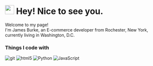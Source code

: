 <h1><img src="https://emojis.slackmojis.com/emojis/images/1531849430/4246/blob-sunglasses.gif?1531849430" width="30"/> Hey! Nice to see you.</h1>

<p>Welcome to my page! </br> I'm James Burke, an E-commerce developer from Rochester, New York, currently living in Washington, D.C.<p/>

<h3>Things I code with</h3>
<p>
  
  <img alt="git" src="https://img.shields.io/badge/-Git-F05032?style=flat-square&logo=git&logoColor=white" />
  <img alt="html5" src="https://img.shields.io/badge/-HTML5-E34F26?style=flat-square&logo=html5&logoColor=white" />
  <img alt="Python" src="https://img.shields.io/badge/-Python-13aa52?style=flat-square&logo=mongodb&logoColor=white" />
  <img alt="JavaScript" src="https://img.shields.io/badge/-JavaScript-43853d?style=flat-square&logo=Node.js&logoColor=white" />
</p>
